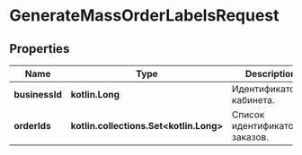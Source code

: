 
# GenerateMassOrderLabelsRequest

## Properties
| Name | Type | Description | Notes |
| ------------ | ------------- | ------------- | ------------- |
| **businessId** | **kotlin.Long** | Идентификатор кабинета. |  |
| **orderIds** | **kotlin.collections.Set&lt;kotlin.Long&gt;** | Список идентификаторов заказов. |  |



